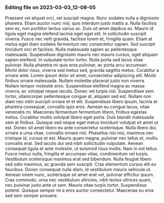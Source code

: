 

### Editing file on 2023-03-03_12-08-05

Praesent vel aliquet orci, vel suscipit magna. Nunc sodales nulla a dignissim pharetra. Etiam auctor nunc nisl, quis interdum justo mattis a. Nulla facilisis sem ex, non porttitor lectus varius ac. Duis sit amet dapibus ex. Mauris id ligula eget magna eleifend lacinia eget eget elit. In sollicitudin suscipit viverra.
Fusce nec velit gravida, facilisis lorem et, fringilla quam. Etiam at metus eget diam sodales fermentum nec consectetur sapien. Sed suscipit tincidunt orci et facilisis. Nulla malesuada sapien ac pellentesque malesuada. Suspendisse dignissim mauris nec mauris cursus, eget aliquam sapien eleifend. In vulputate tortor tortor. Nulla porta sed lacus vitae pulvinar. Nulla pharetra mi quis eros pulvinar, ac porta arcu accumsan. Morbi dolor risus, viverra sed metus sed, gravida sagittis metus. Curabitur a ornare ante. Lorem ipsum dolor sit amet, consectetur adipiscing elit. Morbi finibus ornare malesuada.
Nullam molestie placerat justo non viverra. Nullam tempor molestie eros. Suspendisse eleifend magna ac massa viverra, ac volutpat neque iaculis. Donec vel turpis nisl. Suspendisse sem tortor, ullamcorper pellentesque congue at, aliquam sed est. Nullam non diam nec nibh suscipit ornare et et elit. Suspendisse libero ipsum, lacinia et pharetra consequat, convallis quis eros. Aenean eu congue lacus, vitae venenatis mi. Maecenas fermentum fermentum libero, finibus egestas metus. Curabitur mollis volutpat libero eget porta. Duis blandit malesuada sem at finibus. Quisque sed neque eget metus tincidunt volutpat sit amet ut est. Donec sit amet libero eu ante consectetur scelerisque. Nulla libero dui, ornare a urna vitae, convallis ornare nisl. Phasellus nisi nisi, maximus nec tristique id, cursus et est.
Mauris quam magna, pulvinar nec tellus et, mollis convallis erat. Sed iaculis dui sed nibh sollicitudin vulputate. Aenean consequat ligula et ante molestie, ut euismod risus mollis. Nam in est tellus. Fusce metus nulla, fringilla et accumsan vitae, condimentum vel turpis. Vestibulum scelerisque maximus erat sed bibendum. Nulla feugiat libero sed odio maximus, ac gravida sem suscipit. Cras elementum cursus elit eu faucibus. Donec consequat nulla diam, id vestibulum mauris vehicula ut. Aenean lorem nunc, scelerisque sit amet erat vel, pulvinar efficitur ipsum. Cras commodo, urna nec vestibulum ultricies, nibh lectus ultrices quam, nec pulvinar justo ante ut sem. Mauris vitae turpis tortor. Suspendisse potenti. Quisque semper mi a eros auctor consectetur. Maecenas eu eros sed sem semper posuere.


